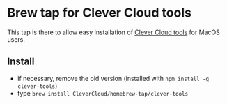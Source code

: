 # Brew tap for Clever Cloud tools

This tap is there to allow easy installation of [Clever Cloud tools](https://github.com/CleverCloud/clever-tools) for MacOS users.

## Install

- if necessary, remove the old version (installed with `npm install -g clever-tools`)
- type `brew install CleverCloud/homebrew-tap/clever-tools`
